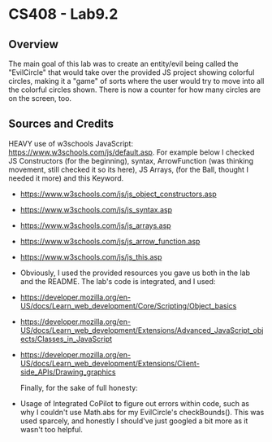 # CS408 - Lab9.2

## Overview

The main goal of this lab was to create an entity/evil being called the "EvilCircle" that would take over the provided JS project showing colorful circles, making it a "game" of sorts where the user would try to move into all the colorful circles shown. There is now a counter for how many circles are on the screen, too.

## Sources and Credits
HEAVY use of w3schools JavaScript: https://www.w3schools.com/js/default.asp. For example below I checked JS Constructors (for the beginning), syntax, ArrowFunction (was thinking movement, still checked it so its here), JS Arrays, (for the Ball, thought I needed it more) and this Keyword.
- https://www.w3schools.com/js/js_object_constructors.asp
- https://www.w3schools.com/js/js_syntax.asp
- https://www.w3schools.com/js/js_arrays.asp
- https://www.w3schools.com/js/js_arrow_function.asp
- https://www.w3schools.com/js/js_this.asp

- Obviously, I used the provided resources you gave us both in the lab and the README. The lab's code is integrated, and I used:
- https://developer.mozilla.org/en-US/docs/Learn_web_development/Core/Scripting/Object_basics
- https://developer.mozilla.org/en-US/docs/Learn_web_development/Extensions/Advanced_JavaScript_objects/Classes_in_JavaScript
- https://developer.mozilla.org/en-US/docs/Learn_web_development/Extensions/Client-side_APIs/Drawing_graphics

  Finally, for the sake of full honesty:
- Usage of Integrated CoPilot to figure out errors within code, such as why I couldn't use Math.abs for my EvilCircle's checkBounds(). This was used sparcely, and honestly I should've just googled a bit more as it wasn't too helpful.
